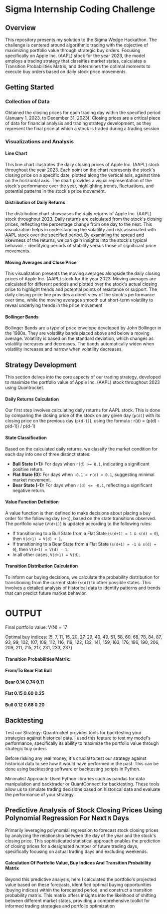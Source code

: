 # Sigma Internship Coding Challenge

## Overview
This repository presents my solution to the Sigma Wedge Hackathon. The challenge is centered around algorithmic trading with the objective of maximizing portfolio value through strategic buy orders. Focusing specifically on Apple Inc. (AAPL) stock for the year 2023, the model employs a trading strategy that classifies market states, calculates a Transition Probabilities Matrix, and determines the optimal moments to execute buy orders based on daily stock price movements.

## Getting Started

### Collection of Data
Obtained the closing prices for each trading day within the specified period (January 1, 2023, to December 31, 2023). Closing prices are a critical piece of data for financial analysis and trading strategy development, as they represent the final price at which a stock is traded during a trading session

### Visualizations and Analysis
#### Line Chart
This line chart illustrates the daily closing prices of Apple Inc. (AAPL) stock throughout the year 2023. Each point on the chart represents the stock's closing price on a specific date, plotted along the vertical axis, against time on the horizontal axis. The chart provides a visual representation of the stock's performance over the year, highlighting trends, fluctuations, and potential patterns in the stock's price movement.

#### Distribution of Daily Returns
The distribution chart showcases the daily returns of Apple Inc. (AAPL) stock throughout 2023. Daily returns are calculated from the stock's closing prices, reflecting the percentage change from one day to the next. This visualization helps in understanding the volatility and risk associated with AAPL stock over the specified period. By examining the spread and skewness of the returns, we can gain insights into the stock's typical behavior - identifying periods of stability versus those of significant price movements.

#### Moving Averages and Close Price
This visualization presents the moving averages alongside the daily closing prices of Apple Inc. (AAPL) stock for the year 2023. Moving averages are calculated for different periods and plotted over the stock's actual closing price to highlight trends and potential points of resistance or support. The daily closing price line provides a direct view of the stock's performance over time, while the moving averages smooth out short-term volatility to reveal underlying trends in the price movement

#### Bollinger Bands
Bollinger Bands are a type of price envelope developed by John Bollinger in the 1980s. They are volatility bands placed above and below a moving average. Volatility is based on the standard deviation, which changes as volatility increases and decreases. The bands automatically widen when volatility increases and narrow when volatility decreases.

## Strategy Development
This section delves into the core aspects of our trading strategy, developed to maximize the portfolio value of Apple Inc. (AAPL) stock throughout 2023 using Quantrocket.

#### Daily Returns Calculation
Our first step involves calculating daily returns for AAPL stock. This is done by comparing the closing price of the stock on any given day (`p(d)`) with its closing price on the previous day (`p(d-1)`), using the formula : r(d) = (p(d) - p(d-1)) / p(d-1)

#### State Classification
Based on the calculated daily returns, we classify the market condition for each day into one of three distinct states:

- **Bull State (+1):** For days when `r(d) >= 0.1`, indicating a significant positive return.
- **Flat State (0):** For days when `-0.1 < r(d) < 0.1`, suggesting minimal market movement.
- **Bear State (-1):** For days when `r(d) <= -0.1`, reflecting a significant negative return.

#### Value Function Definition
A value function is then defined to make decisions about placing a buy order for the following day (`d+1`), based on the state transitions observed. The portfolio value (`V(d+1)`) is updated according to the following rules:

- If transitioning to a Bull State from a Flat State (`s(d+1) = 1 & s(d) = 0`), then `V(d+1) = V(d) + 1`.
- If transitioning to a Bear State from a Flat State (`s(d+1) = -1 & s(d) = 0`), then `V(d+1) = V(d) - 1`.
- In all other cases, `V(d+1) = V(d)`.

#### Transition Distribution Calculation
To inform our buying decisions, we calculate the probability distribution for transitioning from the current state (`s(d)`) to other possible states. This involves a detailed analysis of historical data to identify patterns and trends that can predict future market behavior.

# OUTPUT
Final portfolio value: V(N) = 17

Optimal buy indices: [5, 7, 11, 15, 20, 27, 29, 40, 49, 51, 58, 60, 68, 78, 84, 87, 93, 99, 102, 107, 109, 112, 116, 119, 122, 132, 141, 159, 163, 176, 186, 190, 206, 208, 211, 215, 217, 231, 233, 237]

#### Transition Probabilities Matrix:
#### From/To	Bear	Flat	Bull	
#### Bear	0.14	0.74	0.11	
#### Flat	0.15	0.60	0.25	
#### Bull	0.12	0.68	0.20

## Backtesting
Test our Strategy: Quantrocket provides tools for backtesting your strategies against historical data. I used this feature to test my model's performance, specifically its ability to maximize the portfolio value through strategic buy orders

Before risking any real money, it's crucial to test our strategy against historical data to see how it would have performed in the past. This can be done using backtesting software or backtesting scripts in Python.

Minimalist Approach: Used Python libraries such as pandas for data manipulation and backtrader or QuantConnect for backtesting. These tools allow us to simulate trading decisions based on historical data and evaluate the performance of your strategy

## Predictive Analysis of Stock Closing Prices Using Polynomial Regression For Next `N` Days
Primarily leveraging polynomial regression to forecast stock closing prices by analyzing the relationship between the day of the year and the stock's closing price. This sophisticated statistical approach enables the prediction of closing prices for a designated number of future trading days, specifically focusing on actual trading days and excluding weekends. 

#### Calculation Of Portfolio Value, Buy Indices And Transition Probability Matrix
Beyond this predictive analysis, here I calculated the portfolio's projected value based on these forecasts, identified optimal buying opportunities (buying indices) within the forecasted period, and construct a transition probability matrix. This matrix offers insights into the likelihood of shifting between different market states, providing a comprehensive toolkit for informed trading strategies and portfolio optimization
